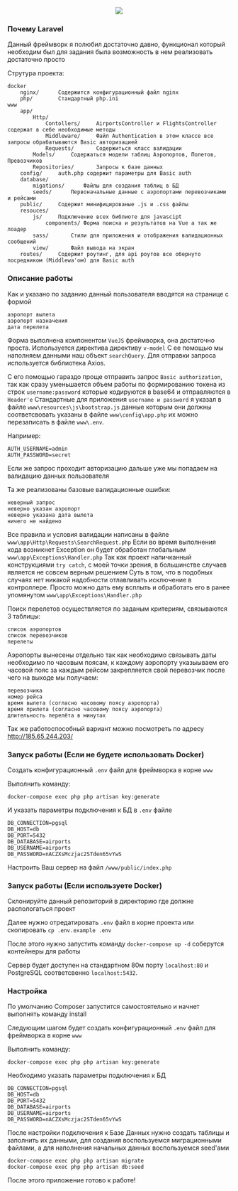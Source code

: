 <p align="center"><img src="https://laravel.com/assets/img/components/logo-laravel.svg"></p>

### Почему Laravel

Данный фреймворк я полюбил достаточно давно,
функционал который необходим был для задания была возможность в нем реализовать достаточно просто

Струтура проекта:

```
docker
    nginx/      Содержится конфигурационный файл nginx
    php/        Стандартный php.ini
www
    app/
        Http/
            Contollers/     AirportsController и FlightsController содержат в себе необходимые методы
            Middleware/     Файл Authentication в этом классе все запросы обрабатываются Basic авторизацией
            Requests/       Содержиться класс валидации
        Models/     Содержаться модели таблиц Аэропортов, Полетов, Превозчиков
        Repositories/       Запросы к базе данных
    config/     auth.php содержит параметры для Basic auth
    database/
        migations/      Файлы для создания таблиц в БД
        seeds/      Первоначальные данные с аэропортами перевозчиками и рейсами
    public/     Содержит минифицированые .js и .css файлы 
    resouces/
        js/     Подключение всех библиоте для javascipt
            components/ Форма поиска и результатов на Vue а так же лоадер
        sass/       Стили для приложения и отображения валидационных сообщений
        view/       Файл вывода на экран
    routes/     Содержит роутинг, для api роутов все обернуто посредником (Middlewa'ом) для Basic auth
```

### Описание работы

Как и указано по заданию данный пользователя вводятся на странице с формой

```
аэропорт вылета
аэропорт назначения
дата перелета
```

Форма выполнена компонентом `VueJS` фреймворка, она достаточно проста. Используется директива директиву `v-model` 
С ее помощью мы наполняем данными наш объект `searchQuery`. Для отправки запроса используется библиотека Axios.

С его помощью гараздо проще отправить запрос `Basic authorization`, так как сразу уменьшается объем работы по формированию токена 
из строк `username:password` которые кодируются в base64 и отправляются в `Header'е` Стандартные для приложения
`username и password` я указал в файле `www\resources\js\bootstrap.js` данные которым они должны соответсвовать указаны в файле `www\config\app.php`
их можно перезаписать в файле `www\.env`.

Например:

```
AUTH_USERNAME=admin
AUTH_PASSWORD=secret
```

Если же запрос проходит авторизацию дальше уже мы попадаем на валидацию данных пользователя

Та же реализованы базовые валидационные ошибки:

```
неверный запрос
неверно указан аэропорт
неверно указана дата вылета
ничего не найдено
```

Все правила и условия валидации написаны в файле `www\app\Http\Requests\SearchRequest.php`
Если во время выполнения кода возникнет Exception он будет обработан глобальным `www\app\Exceptions\Handler.php`
Так как проект напичканный конструкциями `try catch`, с моей точки зрения, в большинстве случаев является не совсем верным решением
Суть в том, что в подобных случаях нет никакой надобности отлавливать исключение в контроллере.
Просто можно дать ему всплыть и обработать его в ранее упомянутом `www\app\Exceptions\Handler.php`

Поиск перелетов осуществляется по заданым критериям, связываются 3 таблицы:

```
список аэропортов
список перевозчиков
перелеты
```
Аэропорты вынесены отдельно так как необходимо связывать даты необходимо по часовым поясам,
к каждому аэропорту указыываем его часовой пояс за каждым рейсом закрепляется свой перевозчик
после чего на выходе мы получаем:

```
перевозчика
номер рейса
время вылета (согласно часовому поясу аэропорта)
время прилета (согласно часовому поясу аэропорта)
длительность перелёта в минутах
```

Так же работоспособный вариант можно посмотреть по адресу http://185.65.244.203/

### Запуск работы (Если не будете использовать Docker)

Создать конфигурационный `.env` файл для фреймворка в корне `www`

Выполнить команду:

`docker-compose exec php php artisan key:generate`

И указать параметры подключения к БД в `.env` файле

```
DB_CONNECTION=pgsql
DB_HOST=db
DB_PORT=5432
DB_DATABASE=airports
DB_USERNAME=airports
DB_PASSWORD=nACZXsMczjac2STden65vYwS
```
Настроить Ваш сервер на файл `/www/public/index.php`

### Запуск работы (Если используете Docker)

Склонируйте данный репозиторий в директорию где должне распологаться проект

Далее нужно отредатировать `.env` файл в корне проекта или скопировать `cp .env.example .env`

После этого нужно запустить команду `docker-compose up -d` соберутся контейнеры для работы

Сервер будет доступен на стандартном 80м порту `localhost:80` и PostgreSQL соответсвенно `localhost:5432`.

### Настройка

По умолчанию Composer запустится самостоятельно и начнет выполнять команду install

Следующим шагом будет создать конфигурационный `.env` файл для фреймворка в корне `www`

Выполнить команду:

`docker-compose exec php php artisan key:generate`

Необходимо указать параметры подключения к БД 

```
DB_CONNECTION=pgsql
DB_HOST=db
DB_PORT=5432
DB_DATABASE=airports
DB_USERNAME=airports
DB_PASSWORD=nACZXsMczjac2STden65vYwS
```

После настройки подключения к Базе Данных нужно создать таблицы и заполнить их данными,
для создания воспользуемся миграционными файлами, а для наполнения начальных данных воспользуемся seed'ами

```
docker-compose exec php php artisan migrate
docker-compose exec php php artisan db:seed
```

После этого приложение готово к работе!